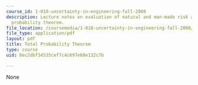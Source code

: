 ```yaml
---
course_id: 1-010-uncertainty-in-engineering-fall-2008
description: Lecture notes on evaluation of natural and man-made risk and the total
  probability theorem.
file_location: /coursemedia/1-010-uncertainty-in-engineering-fall-2008/8ec2dbf34535cef7c4c697e60e132c7b_app_02.pdf
file_type: application/pdf
layout: pdf
title: Total Probability Theorem
type: course
uid: 8ec2dbf34535cef7c4c697e60e132c7b

---
```

None